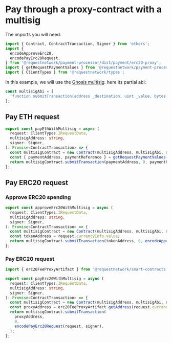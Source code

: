 # Pay through a proxy-contract with a multisig

The imports you will need:

```typescript
import { Contract, ContractTransaction, Signer } from 'ethers';
import {
  encodeApproveErc20,
  encodePayErc20Request,
} from '@requestnetwork/payment-processor/dist/payment/erc20-proxy';
import { getRequestPaymentValues } from '@requestnetwork/payment-processor/dist/payment/utils';
import { ClientTypes } from '@requestnetwork/types';
```

In this example, we will use the [Gnosis multisig](https://github.com/gnosis/MultiSigWallet/blob/master/contracts/MultiSigWallet.sol). here its partial abi:

```typescript
const multisigAbi = [
  'function submitTransaction(address _destination, uint _value, bytes _data) returns (uint)',
];
```

## Pay ETH request

```typescript
export const payEthWithMultisig = async (
  request: ClientTypes.IRequestData,
  multisigAddress: string,
  signer: Signer,
): Promise<ContractTransaction> => {
  const multisigContract = new Contract(multisigAddress, multisigAbi, signer);
  const { paymentAddress, paymentReference } = getRequestPaymentValues(request);
  return multisigContract.submitTransaction(paymentAddress, 0, paymentReference);
};
```

## Pay ERC20 request

### Approve ERC20 spending

```typescript
export const approveErc20WithMultisig = async (
  request: ClientTypes.IRequestData,
  multisigAddress: string,
  signer: Signer,
): Promise<ContractTransaction> => {
  const multisigContract = new Contract(multisigAddress, multisigAbi, signer);
  const tokenAddress = request.currencyInfo.value;
  return multisigContract.submitTransaction(tokenAddress, 0, encodeApproveErc20(request, signer));
};
```

### Pay ERC20 request

```typescript
import { erc20FeeProxyArtifact } from '@requestnetwork/smart-contracts';

export const payErc20WithMultisig = async (
  request: ClientTypes.IRequestData,
  multisigAddress: string,
  signer: Signer,
): Promise<ContractTransaction> => {
  const multisigContract = new Contract(multisigAddress, multisigAbi, signer);
  const proxyAddress = erc20FeeProxyArtifact.getAddress(request.currencyInfo.network);
  return multisigContract.submitTransaction(
    proxyAddress,
    0,
    encodePayErc20Request(request, signer),
  );
};
```
